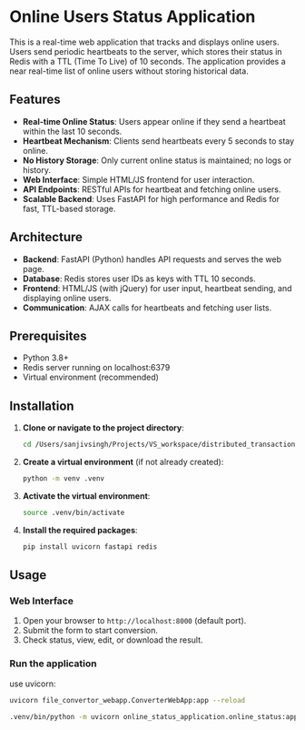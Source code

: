 # Online Users Status Application

This is a real-time web application that tracks and displays online users. Users send periodic heartbeats to the server, which stores their status in Redis with a TTL (Time To Live) of 10 seconds. The application provides a near real-time list of online users without storing historical data.

## Features

- **Real-time Online Status**: Users appear online if they send a heartbeat within the last 10 seconds.
- **Heartbeat Mechanism**: Clients send heartbeats every 5 seconds to stay online.
- **No History Storage**: Only current online status is maintained; no logs or history.
- **Web Interface**: Simple HTML/JS frontend for user interaction.
- **API Endpoints**: RESTful APIs for heartbeat and fetching online users.
- **Scalable Backend**: Uses FastAPI for high performance and Redis for fast, TTL-based storage.

## Architecture

- **Backend**: FastAPI (Python) handles API requests and serves the web page.
- **Database**: Redis stores user IDs as keys with TTL 10 seconds.
- **Frontend**: HTML/JS (with jQuery) for user input, heartbeat sending, and displaying online users.
- **Communication**: AJAX calls for heartbeats and fetching user lists.

## Prerequisites

- Python 3.8+
- Redis server running on localhost:6379
- Virtual environment (recommended)

## Installation

1. **Clone or navigate to the project directory**:
   ```bash
   cd /Users/sanjivsingh/Projects/VS_workspace/distributed_transactions/online_status_application
   ```

2. **Create a virtual environment** (if not already created):
   ```bash
   python -m venv .venv
   ```

3. **Activate the virtual environment**:
   ```bash
   source .venv/bin/activate
   ```

4. **Install the required packages**:
   ```bash
   pip install uvicorn fastapi redis
   ```

## Usage

### Web Interface

1. Open your browser to `http://localhost:8000` (default port).
3. Submit the form to start conversion.
4. Check status, view, edit, or download the result.

### Run the application

use uvicorn:
```bash
uvicorn file_convertor_webapp.ConverterWebApp:app --reload

.venv/bin/python -m uvicorn online_status_application.online_status:app --reload --port 8000
```


